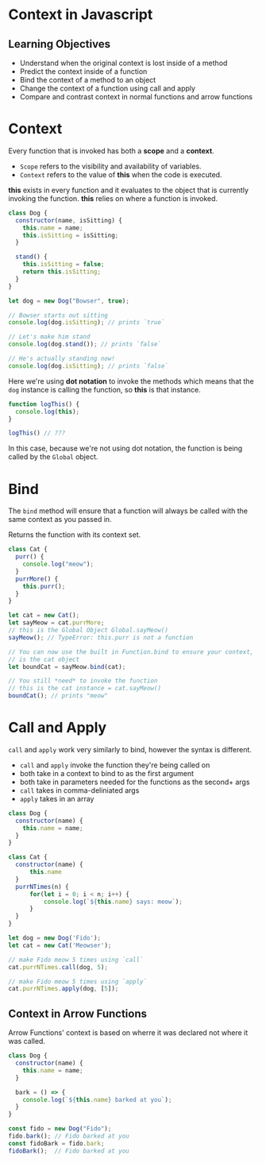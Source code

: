 # Context in Javascript
## Learning Objectives
- Understand when the original context is lost inside of a method
- Predict the context inside of a function
- Bind the context of a method to an object
- Change the context of a function using call and apply
- Compare and contrast context in normal functions and arrow functions
# Context
Every function that is invoked has both a **scope** and a **context**.
- `Scope` refers to the visibility and availability of variables.
- `Context` refers to the value of **this** when the code is executed.

**this** exists in every function and it evaluates to the object that is currently invoking the function. **this** relies on where a function is invoked.
```javascript
class Dog {
  constructor(name, isSitting) {
    this.name = name;
    this.isSitting = isSitting;
  }

  stand() {
    this.isSitting = false;
    return this.isSitting;
  }
}

let dog = new Dog("Bowser", true);

// Bowser starts out sitting
console.log(dog.isSitting); // prints `true`

// Let's make him stand
console.log(dog.stand()); // prints `false`

// He's actually standing now!
console.log(dog.isSitting); // prints `false`
```
Here we're using **dot notation** to invoke the methods which means that the `dog` instance is calling the function, so **this** is that instance.
```javascript
function logThis() {
  console.log(this);
}

logThis() // ???
```
In this case, because we're not using dot notation, the function is being called by the `Global` object.

# Bind
The `bind` method will ensure that a function will always be called with the same context as you passed in.

Returns the function with its context set.
```javaScript
class Cat {
  purr() {
    console.log("meow");
  }
  purrMore() {
    this.purr();
  }
}

let cat = new Cat();
let sayMeow = cat.purrMore;
// this is the Global Object Global.sayMeow()
sayMeow(); // TypeError: this.purr is not a function

// You can now use the built in Function.bind to ensure your context, `this`,
// is the cat object
let boundCat = sayMeow.bind(cat);

// You still *need* to invoke the function
// this is the cat instance = cat.sayMeow()
boundCat(); // prints "meow"
```

# Call and Apply
`call` and `apply` work very similarly to bind, however the syntax is different.
- `call` and `apply` invoke the function they're being called on
- both take in a context to bind to as the first argument
- both take in parameters needed for the functions as the second+ args
- `call` takes in comma-deliniated args
- `apply` takes in an array
```javascript
class Dog {
  constructor(name) {
    this.name = name;
  }
}

class Cat {
  constructor(name) {
      this.name
  }
  purrNTimes(n) {
      for(let i = 0; i < n; i++) {
          console.log(`${this.name} says: meow`);
      }
  }
}

let dog = new Dog('Fido');
let cat = new Cat('Meowser');

// make Fido meow 5 times using `call`
cat.purrNTimes.call(dog, 5);

// make Fido meow 5 times using `apply`
cat.purrNTimes.apply(dog, [5]);
```

## Context in Arrow Functions
Arrow Functions' context is based on wherre it was declared not where it was called.
```javascript
class Dog {
  constructor(name) {
    this.name = name;
  }

  bark = () => {
    console.log(`${this.name} barked at you`);
  }
}

const fido = new Dog("Fido");
fido.bark(); // Fido barked at you
const fidoBark = fido.bark;
fidoBark();  // Fido barked at you
```